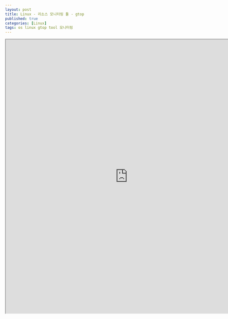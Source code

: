 ```yaml
---
layout: post
title: Linux - 리소스 모니터링 툴 - gtop
published: true
categories: [Linux]
tags: os linux gtop tool 모니터링
---
```

<iframe width="800" height="900" src="https://docs.google.com/document/d/e/2PACX-1vS_KdKt8-mT6Tll9n9cUkqsZon3P3zFFJf6ZhQMatA0CwM7rStxmR2otZLAP5nLBpGNGxQhyi-m77WI/pub?embedded=true"></iframe>  
    
